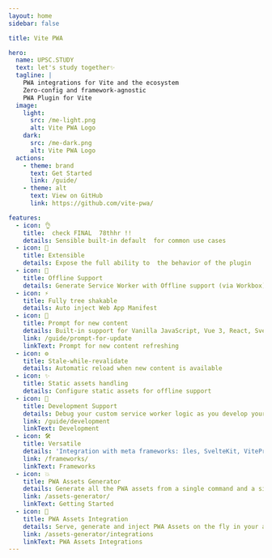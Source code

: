 ```yaml
---
layout: home
sidebar: false

title: Vite PWA

hero:
  name: UPSC.STUDY
  text: let's study together✨
  tagline: |
    PWA integrations for Vite and the ecosystem
    Zero-config and framework-agnostic
    PWA Plugin for Vite
  image:
    light:
      src: /me-light.png
      alt: Vite PWA Logo
    dark:
      src: /me-dark.png
      alt: Vite PWA Logo
  actions:
    - theme: brand
      text: Get Started
      link: /guide/
    - theme: alt
      text: View on GitHub
      link: https://github.com/vite-pwa/

features:
  - icon: 👌
    title:  check FINAL  78thhr !! 
    details: Sensible built-in default  for common use cases
  - icon: 🔩
    title: Extensible
    details: Expose the full ability to  the behavior of the plugin
  - icon: 🔌
    title: Offline Support
    details: Generate Service Worker with Offline support (via Workbox)
  - icon: ⚡
    title: Fully tree shakable
    details: Auto inject Web App Manifest
  - icon: 💬
    title: Prompt for new content
    details: Built-in support for Vanilla JavaScript, Vue 3, React, Svelte, SolidJS and Preact
    link: /guide/prompt-for-update
    linkText: Prompt for new content refreshing
  - icon: ⚙️
    title: Stale-while-revalidate
    details: Automatic reload when new content is available
  - icon: ✨
    title: Static assets handling
    details: Configure static assets for offline support
  - icon: 🐞
    title: Development Support
    details: Debug your custom service worker logic as you develop your application
    link: /guide/development
    linkText: Development
  - icon: 🛠️
    title: Versatile
    details: 'Integration with meta frameworks: îles, SvelteKit, VitePress, Astro, and Nuxt 3'
    link: /frameworks/
    linkText: Frameworks
  - icon: 💥
    title: PWA Assets Generator
    details: Generate all the PWA assets from a single command and a single source image
    link: /assets-generator/
    linkText: Getting Started
  - icon: 🚀
    title: PWA Assets Integration
    details: Serve, generate and inject PWA Assets on the fly in your application
    link: /assets-generator/integrations
    linkText: PWA Assets Integrations
---
```

